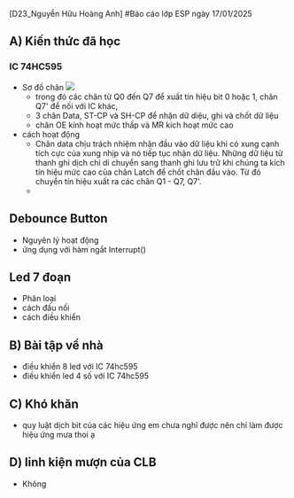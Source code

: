 [D23_Nguyễn Hữu Hoàng Anh]
#Báo cáo lớp ESP ngày 17/01/2025
## A) Kiến thức đã học

### IC 74HC595
- Sơ đồ chân
  ![](https://github.com/user-attachments/assets/9d8c256a-6ef7-4761-9e64-dcd399b7b0be)
  - trong đó các chân từ Q0 đến Q7 để xuất tín hiệu bit 0 hoặc 1, chân Q7' để nối với IC khác,
  - 3 chân Data, ST-CP và SH-CP để nhận dữ diệu, ghi và chốt dữ liệu
  - chân OE kính hoạt mức thấp và MR kích hoạt mức cao 
- cách hoạt động
  - Chân data chịu trách nhiệm nhận đầu vào dữ liệu khi có xung cạnh tích cực của xung nhịp và nó tiếp tục nhận dữ liệu. Những dữ liệu từ thanh ghi dịch chỉ di chuyển sang thanh ghi lưu trữ khi chúng ta kích tín hiệu mức cao của chân Latch để chốt chân đầu vào. Từ đó chuyển tín hiệu xuất ra các chân Q1 - Q7, Q7'.
  - 

## Debounce Button
- Nguyên lý hoạt động
- ứng dụng với hàm ngắt Interrupt()
## Led 7 đoạn
- Phân loại
- cách đấu nối
- cách điều khiển

## B) Bài tập về nhà
- điều khiển 8 led với IC 74hc595
- điều khiển led 4 số với IC 74hc595

## C) Khó khăn 
- quy luật dịch bit của các hiệu ứng em chưa nghĩ được nên chỉ làm được hiệu ứng mưa thoi ạ
## D) linh kiện mượn của CLB
- Không
